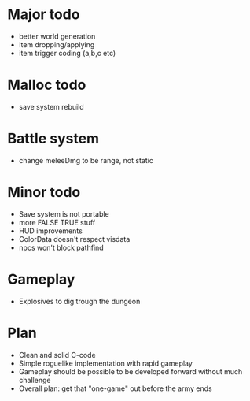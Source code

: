 Major todo
==========

* better world generation
* item dropping/applying
* item trigger coding (a,b,c etc)

Malloc todo
===========
* save system rebuild

Battle system
=============
* change meleeDmg to be range, not static

Minor todo
==========

* Save system is not portable
* more FALSE TRUE stuff
* HUD improvements
* ColorData doesn't respect visdata
* npcs won't block pathfind

Gameplay
========

* Explosives to dig trough the dungeon

Plan
====

* Clean and solid C-code
* Simple roguelike implementation with rapid gameplay
* Gameplay should be possible to be developed forward without much challenge
* Overall plan: get that "one-game" out before the army ends
